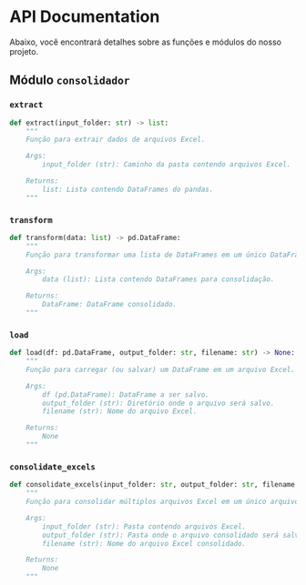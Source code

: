 # API Documentation

Abaixo, você encontrará detalhes sobre as funções e módulos do nosso projeto.

## Módulo `consolidador`

### `extract`

```python
def extract(input_folder: str) -> list:
    """
    Função para extrair dados de arquivos Excel.

    Args:
        input_folder (str): Caminho da pasta contendo arquivos Excel.

    Returns:
        list: Lista contendo DataFrames do pandas.
    """
```

### `transform`

```python
def transform(data: list) -> pd.DataFrame:
    """
    Função para transformar uma lista de DataFrames em um único DataFrame consolidado.

    Args:
        data (list): Lista contendo DataFrames para consolidação.

    Returns:
        DataFrame: DataFrame consolidado.
    """
```

### `load`

```python
def load(df: pd.DataFrame, output_folder: str, filename: str) -> None:
    """
    Função para carregar (ou salvar) um DataFrame em um arquivo Excel.

    Args:
        df (pd.DataFrame): DataFrame a ser salvo.
        output_folder (str): Diretório onde o arquivo será salvo.
        filename (str): Nome do arquivo Excel.

    Returns:
        None
    """
```

### `consolidate_excels`

```python
def consolidate_excels(input_folder: str, output_folder: str, filename: str) -> None:
    """
    Função para consolidar múltiplos arquivos Excel em um único arquivo.

    Args:
        input_folder (str): Pasta contendo arquivos Excel.
        output_folder (str): Pasta onde o arquivo consolidado será salvo.
        filename (str): Nome do arquivo Excel consolidado.

    Returns:
        None
    """
